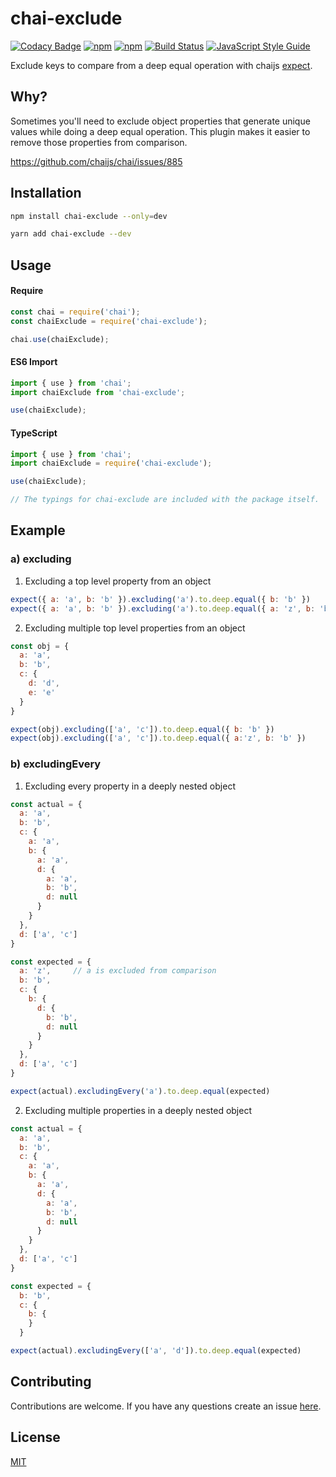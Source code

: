 # chai-exclude

[![Codacy Badge](https://api.codacy.com/project/badge/Grade/18c8dd78120442688cb4b19f758c4b96)](https://www.codacy.com/app/mesaugat/chai-exclude?utm_source=github.com&utm_medium=referral&utm_content=mesaugat/chai-exclude&utm_campaign=badger)
[![npm](https://img.shields.io/npm/v/chai-exclude.svg)](https://www.npmjs.com/package/chai-exclude)
[![npm](https://img.shields.io/npm/dt/chai-exclude.svg)](https://www.npmjs.com/package/chai-exclude)
[![Build Status](https://travis-ci.org/mesaugat/chai-exclude.svg?branch=master)](https://travis-ci.org/mesaugat/chai-exclude)
[![JavaScript Style Guide](https://img.shields.io/badge/code_style-standard-brightgreen.svg)](https://standardjs.com)

Exclude keys to compare from a deep equal operation with chaijs [expect](http://chaijs.com/api/bdd/).

## Why?

Sometimes you'll need to exclude object properties that generate unique values while doing a deep equal operation. This plugin makes it easier to remove those properties from comparison.

https://github.com/chaijs/chai/issues/885

## Installation

```bash
npm install chai-exclude --only=dev
```

```bash
yarn add chai-exclude --dev
```

## Usage

#### Require

```js
const chai = require('chai');
const chaiExclude = require('chai-exclude');

chai.use(chaiExclude);
```

#### ES6 Import

```js
import { use } from 'chai';
import chaiExclude from 'chai-exclude';

use(chaiExclude);
```

#### TypeScript

```js
import { use } from 'chai';
import chaiExclude = require('chai-exclude');

use(chaiExclude);

// The typings for chai-exclude are included with the package itself.
```

## Example

### a) excluding

1. Excluding a top level property from an object

```js
expect({ a: 'a', b: 'b' }).excluding('a').to.deep.equal({ b: 'b' })
expect({ a: 'a', b: 'b' }).excluding('a').to.deep.equal({ a: 'z', b: 'b' })
```

2. Excluding multiple top level properties from an object

```js
const obj = {
  a: 'a',
  b: 'b',
  c: {
    d: 'd',
    e: 'e'
  }
}

expect(obj).excluding(['a', 'c']).to.deep.equal({ b: 'b' })
expect(obj).excluding(['a', 'c']).to.deep.equal({ a:'z', b: 'b' })
```

### b) excludingEvery

1. Excluding every property in a deeply nested object

```js
const actual = {
  a: 'a',
  b: 'b',
  c: {
    a: 'a',
    b: {
      a: 'a',
      d: {
        a: 'a',
        b: 'b',
        d: null
      }
    }
  },
  d: ['a', 'c']
}

const expected = {
  a: 'z',     // a is excluded from comparison
  b: 'b',
  c: {
    b: {
      d: {
        b: 'b',
        d: null
      }
    }
  },
  d: ['a', 'c']
}

expect(actual).excludingEvery('a').to.deep.equal(expected)
```

2. Excluding multiple properties in a deeply nested object

```js
const actual = {
  a: 'a',
  b: 'b',
  c: {
    a: 'a',
    b: {
      a: 'a',
      d: {
        a: 'a',
        b: 'b',
        d: null
      }
    }
  },
  d: ['a', 'c']
}

const expected = {
  b: 'b',
  c: {
    b: {
    }
  }

expect(actual).excludingEvery(['a', 'd']).to.deep.equal(expected)
```

## Contributing

Contributions are welcome. If you have any questions create an issue [here](https://github.com/mesaugat/chai-exclude/issues).

## License

[MIT](LICENSE)
